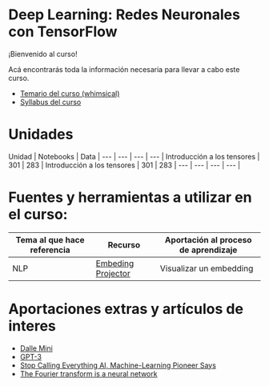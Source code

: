 # Deep Learning: Redes Neuronales con TensorFlow

¡Bienvenido al curso!

Acá encontrarás toda la información necesaria para llevar a cabo este curso.


* [Temario del curso (whimsical)](https://whimsical.com/temario-machine-learning-y-deep-learning-QRJaTfDhrxB2XEPsqxDDr4)
* [Syllabus del curso]()


# Unidades 

Unidad | Notebooks | Data |
--- | --- | --- | --- |
Introducción a los tensores | 301 | 283 |
Introducción a los tensores | 301 | 283 |
--- | --- | --- | --- |





# Fuentes y herramientas a utilizar en el curso:

Tema al que hace referencia | Recurso | Aportación al proceso de aprendizaje
--- | --- | --- |
NLP | [Embeding Projector](https://projector.tensorflow.org/) | Visualizar un embedding




# Aportaciones extras y artículos de interes
* [Dalle Mini](https://huggingface.co/spaces/dalle-mini/dalle-mini)
* [GPT-3](https://openai.com/api/)
* [Stop Calling Everything AI, Machine-Learning Pioneer Says ](https://spectrum.ieee.org/stop-calling-everything-ai-machinelearning-pioneer-says)
* [The Fourier transform is a neural network](https://sidsite.com/posts/fourier-nets/)
